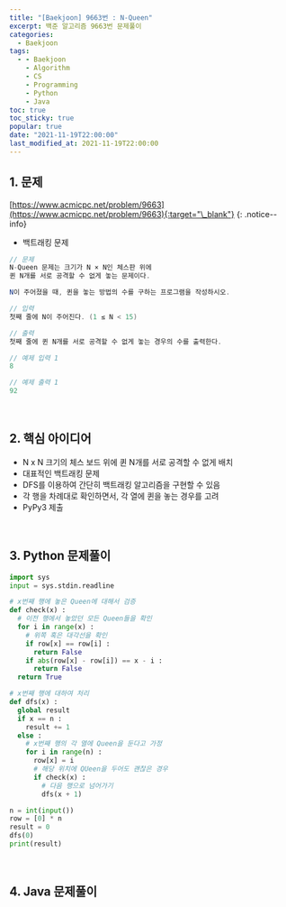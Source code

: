 ```yaml
---
title: "[Baekjoon] 9663번 : N-Queen"
excerpt: 백준 알고리즘 9663번 문제풀이
categories:
  - Baekjoon
tags:
  - - Baekjoon
    - Algorithm
    - CS
    - Programming
    - Python
    - Java
toc: true
toc_sticky: true
popular: true
date: "2021-11-19T22:00:00"
last_modified_at: 2021-11-19T22:00:00
---
```


## 1. 문제

[https://www.acmicpc.net/problem/9663](https://www.acmicpc.net/problem/9663){:target="\_blank"}
{: .notice--info}

- 백트래킹 문제

```java
// 문제
N-Queen 문제는 크기가 N × N인 체스판 위에
퀸 N개를 서로 공격할 수 없게 놓는 문제이다.

N이 주어졌을 때, 퀸을 놓는 방법의 수를 구하는 프로그램을 작성하시오.

// 입력
첫째 줄에 N이 주어진다. (1 ≤ N < 15)

// 출력
첫째 줄에 퀸 N개를 서로 공격할 수 없게 놓는 경우의 수를 출력한다.

// 예제 입력 1
8

// 예제 출력 1
92
```

<br>

## 2. 핵심 아이디어

- N x N 크기의 체스 보드 위에 퀸 N개를 서로 공격할 수 없게 배치
- 대표적인 백트래킹 문제
- DFS를 이용하여 간단히 백트래킹 알고리즘을 구현할 수 있음
- 각 행을 차례대로 확인하면서, 각 열에 퀸을 놓는 경우를 고려
- PyPy3 제출

<br>

## 3. Python 문제풀이

```python
import sys
input = sys.stdin.readline

# x번째 행에 놓은 Queen에 대해서 검증
def check(x) :
  # 이전 행에서 놓았던 모든 Queen들을 확인
  for i in range(x) :
    # 위쪽 혹은 대각선을 확인
    if row[x] == row[i] :
      return False
    if abs(row[x] - row[i]) == x - i :
      return False
  return True

# x번째 행에 대하여 처리
def dfs(x) :
  global result
  if x == n :
    result += 1
  else :
    # x번째 행의 각 열에 Queen을 둔다고 가정
    for i in range(n) :
      row[x] = i
      # 해당 위치에 QUeen을 두어도 괜찮은 경우
      if check(x) :
        # 다음 행으로 넘어가기
        dfs(x + 1)

n = int(input())
row = [0] * n
result = 0
dfs(0)
print(result)
```

<br>

## 4. Java 문제풀이

```java

```
